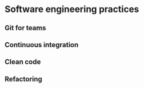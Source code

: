 # Software engineering practices

## Git for teams
## Continuous integration
## Clean code
## Refactoring
